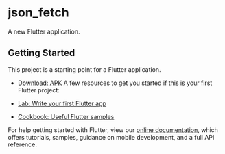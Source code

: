 # json_fetch

A new Flutter application.

## Getting Started

This project is a starting point for a Flutter application.

- [Download: APK](https://github.com/dhirajj14/json_fetch/releases/latest/download/app.apk)
A few resources to get you started if this is your first Flutter project:

- [Lab: Write your first Flutter app](https://flutter.dev/docs/get-started/codelab)
- [Cookbook: Useful Flutter samples](https://flutter.dev/docs/cookbook)

For help getting started with Flutter, view our
[online documentation](https://flutter.dev/docs), which offers tutorials,
samples, guidance on mobile development, and a full API reference.
